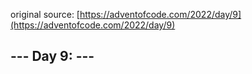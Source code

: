 original source: [https://adventofcode.com/2022/day/9](https://adventofcode.com/2022/day/9)
## --- Day 9:  ---

